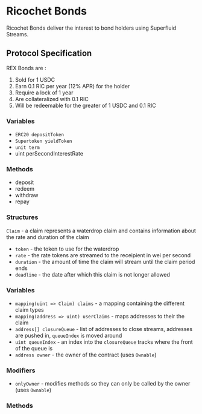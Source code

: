 # Ricochet Bonds
Ricochet Bonds deliver the interest to bond holders using Superfluid Streams. 


## Protocol Specification

REX Bonds are :
1. Sold for 1 USDC
2. Earn 0.1 RIC per year (12% APR) for the holder
3. Require a lock of 1 year
4. Are collateralized with 0.1 RIC 
5. Will be redeemable for the greater of 1 USDC and 0.1 RIC

### Variables
- `ERC20 depositToken`
- `Supertoken yieldToken`
- `unit term`
- uint perSecondInterestRate


### Methods
- deposit
- redeem
- withdraw
- repay




### Structures
`Claim` - a claim represents a waterdrop claim and contains information about the rate and duration of the claim
  - `token` - the token to use for the waterdrop
  - `rate` - the rate tokens are streamed to the receipient in wei per second
  - `duration` - the amount of time the claim will stream until the claim period ends
  - `deadline` - the date after which this claim is not longer allowed

### Variables
- `mapping(uint => Claim) claims` - a mapping containing the different claim types
- `mapping(address => uint) userClaims`  - maps addresses to their the claim
- `address[] closureQueue` - list of addresses to close streams, addresses are pushed in, `queueIndex` is moved around
- `uint queueIndex` - an index into the `closureQueue` tracks where the front of the queue is
- `address owner` - the owner of the contract (uses `Ownable`)

### Modifiers
- `onlyOwner` - modifies methods so they can only be called by the owner (uses `Ownable`)

### Methods


